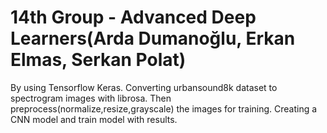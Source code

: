 # 14th Group - Advanced Deep Learners(Arda Dumanoğlu, Erkan Elmas, Serkan Polat)

By using Tensorflow Keras. Converting urbansound8k dataset to spectrogram images with librosa. Then preprocess(normalize,resize,grayscale) the images for training. Creating a CNN model and train model with results.
